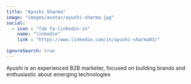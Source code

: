 ```yaml
---
title: "Ayushi Sharma"
image: "images/avatar/ayushi-sharma.jpg"
social:
  - icon : "fab fa-linkedin-in"
    name: "linkedin"
    link : "https://www.linkedin.com/in/ayushi-sharma03/"
    
ignoreSearch: true
---
```

Ayushi is an experienced B2B marketer, focused on building brands and enthusiastic about emerging technologies
